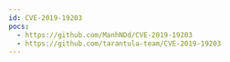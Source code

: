```yaml
---
id: CVE-2019-19203
pocs:
  - https://github.com/ManhNDd/CVE-2019-19203
  - https://github.com/tarantula-team/CVE-2019-19203
---
```

